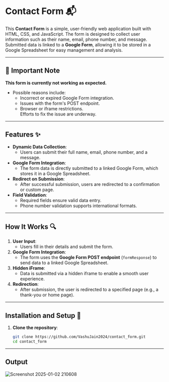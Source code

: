 # Contact Form 📬

This **Contact Form** is a simple, user-friendly web application built with HTML, CSS, and JavaScript. The form is designed to collect user information such as their name, email, phone number, and message. Submitted data is linked to a **Google Form**, allowing it to be stored in a Google Spreadsheet for easy management and analysis.

---

## 🚨 Important Note

**This form is currently not working as expected.**  
- Possible reasons include:
  - Incorrect or expired Google Form integration.
  - Issues with the form's POST endpoint.
  - Browser or iframe restrictions.  
Efforts to fix the issue are underway.

---

## Features ✨

- **Dynamic Data Collection**:
  - Users can submit their full name, email, phone number, and a message.
- **Google Form Integration**:
  - The form data is directly submitted to a linked Google Form, which stores it in a Google Spreadsheet.
- **Redirect on Submission**:
  - After successful submission, users are redirected to a confirmation or custom page.
- **Field Validation**:
  - Required fields ensure valid data entry.
  - Phone number validation supports international formats.

---

## How It Works 🔍

1. **User Input**:
   - Users fill in their details and submit the form.
2. **Google Form Integration**:
   - The form uses the **Google Form POST endpoint** (`formResponse`) to send data to a linked Google Spreadsheet.
3. **Hidden iFrame**:
   - Data is submitted via a hidden iframe to enable a smooth user experience.
4. **Redirection**:
   - After submission, the user is redirected to a specified page (e.g., a thank-you or home page).

---

## Installation and Setup 🚀

1. **Clone the repository**:
   ```bash
   git clone https://github.com/VashuJain2024/contact_form.git
   cd contact_form

---

## Output
![Screenshot 2025-01-02 210608](https://github.com/user-attachments/assets/637371dd-4797-4cb5-9f6f-171ff4f90d89)
